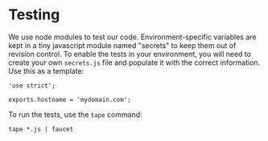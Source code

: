 # Testing

We use node modules to test our code. Environment-specific variables are kept in a tiny javascript module named "secrets" to keep them out of revision control. To enable the tests in your environment, you will need to create your own `secrets.js` file and populate it with the correct information. Use this as a template:

    'use strict';

    exports.hostname = 'mydomain.com';


To run the tests, use the `tape` command:

    tape *.js | faucet
